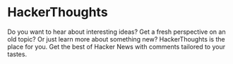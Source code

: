 # HackerThoughts

Do you want to hear about interesting ideas? Get a fresh perspective on an old topic? Or just learn more about something new? HackerThoughts is the place for you. Get the best of Hacker News with comments tailored to your tastes.
